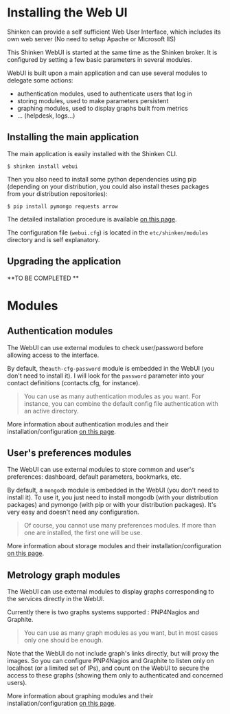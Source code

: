 # Installing the Web UI

Shinken can provide a self sufficient Web User Interface, which includes its own web server (No need to setup Apache or Microsoft IIS)

This Shinken WebUI is started at the same time as the Shinken broker. It is configured by setting a few basic parameters in several modules.

WebUI is built upon a main application and can use several modules to delegate some actions:
- authentication modules, used to authenticate users that log in
- storing modules, used to make parameters persistent
- graphing modules, used to display graphs built from metrics
- … (helpdesk, logs…)

## Installing the main application

The main application is easily installed with the Shinken CLI.
```
$ shinken install webui
```

Then you also need to install some python dependencies using pip (depending on your distribution, you could also install theses packages from your distribution repositories):
```
$ pip install pymongo requests arrow
```

The detailed installation procedure is available [on this page](https://github.com/shinken-monitoring/mod-webui/wiki/Installing-Shinken-WebUI).

The configuration file (`webui.cfg`) is located in the `etc/shinken/modules` directory and is self explanatory.


## Upgrading the application

**TO BE COMPLETED **


# Modules

## Authentication modules

The WebUI can use external modules to check user/password before allowing access to the interface.

By default, the`auth-cfg-password` module is embedded in the WebUI (you don't need to install it). I will look for the `password` parameter into your contact definitions (contacts.cfg, for instance).

> You can use as many authentication modules as you want. For instance, you can combine the default config file authentication with an active directory.

More information about authentication modules and their installation/configuration [on this page](https://github.com/shinken-monitoring/mod-webui/wiki/Installing-WebUI-authentication-modules).

## User's preferences modules

The WebUI can use external modules to store common and user's preferences: dashboard, default parameters, bookmarks, etc.

By default, a `mongodb` module is embedded in the WebUI (you don't need to install it). To use it, you just need to install mongodb (with your distribution packages) and pymongo (with pip or with your distribution packages). It's very easy and doesn't need any configuration.

> Of course, you cannot use many preferences modules. If more than one are installed, the first one will be use.

More information about storage modules and their installation/configuration [on this page](https://github.com/shinken-monitoring/mod-webui/wiki/Installing-WebUI-storage-modules).

## Metrology graph modules

The WebUI can use external modules to display graphs corresponding to the services directly in the WebUI.

Currently there is two graphs systems supported : PNP4Nagios and Graphite.

> You can use as many graph modules as you want, but in most cases only one should be enough.

Note that the WebUI do not include graph's links directly, but will proxy the images. So you can configure PNP4Nagios and Graphite to listen only on localhost (or a limited set of IPs), and count on the WebUI to secure the access to these graphs (showing them only to authenticated and concerned users).

More information about graphing modules and their installation/configuration [on this page](https://github.com/shinken-monitoring/mod-webui/wiki/Installing-WebUI-graph-modules).